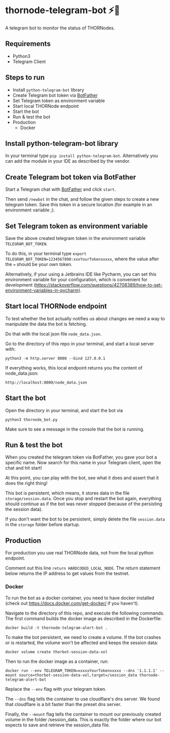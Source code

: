 # thornode-telegram-bot ⚡🤖
A telegram bot to monitor the status of THORNodes.

## Requirements
* Python3
* Telegram Client

## Steps to run
* Install `python-telegram-bot` library
* Create Telegram bot token via [BotFather](https://t.me/BotFather)
* Set Telegram token as environment variable
* Start local THORNode endpoint
* Start the bot
* Run & test the bot
* Production
    - Docker

## Install python-telegram-bot library
In your terminal type `pip install python-telegram-bot`. Alternatively you can add the module in your IDE as described by the vendor.

## Create Telegram bot token via BotFather
Start a Telegram chat with [BotFather](https://t.me/BotFather) and click `start`.

Then send `/newbot` in the chat, and follow the given steps to create a new telegram token. Save this token in a secure location (for example in an environment variable ;).

## Set Telegram token as environment variable
Save the above created telegram token in the environment variable `TELEGRAM_BOT_TOKEN`.

To do this, in your terminal type `export TELEGRAM_BOT_TOKEN=1234567890:xxxYourTokenxxxxx`, where
the value after the `=` should be your own token.

Alternatively, if your using a Jetbrains IDE like Pycharm, you can set this environment variable
for your configuration, which is convenient for development (https://stackoverflow.com/questions/42708389/how-to-set-environment-variables-in-pycharm).

## Start local THORNode endpoint
To test whether the bot actually notifies us about changes we need a way to manipulate the data the bot is fetching.

Do that with the local json file `node_data.json`.

Go to the directory of this repo in your terminal, and start a local server with:

```
python3 -m http.server 8000 --bind 127.0.0.1
```

If everything works, this local endpoint returns you the content of node_data.json:
```
http://localhost:8000/node_data.json
```

## Start the bot
Open the directory in your terminal, and start the bot via
```
python3 thornode_bot.py
```

Make sure to see a message in the console that the bot is running.

## Run & test the bot
When you created the telegram token via BotFather, you gave your bot a specific name. Now search for this name in your Telegram client, open the chat and hit start!

At this point, you can play with the bot, see what it does and assert that it does the right thing!

This bot is persistent, which means, it stores data in the file `storage/session.data`.  Once you stop and restart the bot again, everything should continue as if the bot was never stopped (because of the persisting the session data).

If you don't want the bot to be persistent, simply delete the file `session.data` in the `storage` folder before startup.

## Production
For production you use real THORNode data, not from the local python endpoint.

Comment out this line `return HARDCODED_LOCAL_NODE`. The return statement below returns the IP address to get values from the testnet.

### Docker
To run the bot as a docker container, you need to have docker installed 
(check out https://docs.docker.com/get-docker/ if you haven't).

Navigate to the directory of this repo, and execute the following commands.
The first command builds the docker image as described in the Dockerfile:
```
docker build -t thornode-telegram-alert-bot .
```
To make the bot persistent, we need to create a volume. If the bot crashes or is restarted, 
the volume won't be affected and keeps the session data:
```
docker volume create thorbot-session-data-vol
```
Then to run the docker image as a container, run:
```
docker run --env TELEGRAM_TOKEN=xxxxxYourTokenxxxxx --dns '1.1.1.1' --mount source=thorbot-session-data-vol,target=/session_data thornode-telegram-alert-bot
```
Replace the `--env` flag with your telegram token. 

The `--dns` flag tells the container to use cloudflare's dns server. 
We found that cloudflare is a bit faster than the preset dns server.

Finally, the `--mount` flag tells the container to mount our previously created volume
in the folder /session_data. This is exactly the folder where our 
bot expects to save and retrieve the session_data file.